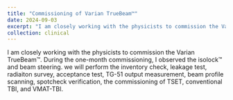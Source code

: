 ```yaml
---
title: "Commissioning of Varian TrueBeam™"
date: 2024-09-03
excerpt: "I am closely working with the physicists to commission the Varian TrueBeam™. During the one-month commissioning, I observed the isolock™ and beam steering. we will perform the inventory check, leakage test, radiaiton survey, acceptance test, TG-51 output measurement, beam profile scanning, spotcheck verification, the commissioning of TSET, conventional TBI, and VMAT-TBI."
collection: clinical
---
```


I am closely working with the physicists to commission the Varian TrueBeam™. During the one-month commissioning, I observed the isolock™ and beam steering. we will perform the inventory check, leakage test, radiaiton survey, acceptance test, TG-51 output measurement, beam profile scanning, spotcheck verification, the commissioning of TSET, conventional TBI, and VMAT-TBI.